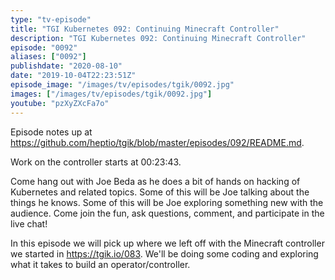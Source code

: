 ```yaml
---
type: "tv-episode"
title: "TGI Kubernetes 092: Continuing Minecraft Controller"
description: "TGI Kubernetes 092: Continuing Minecraft Controller"
episode: "0092"
aliases: ["0092"]
publishdate: "2020-08-10"
date: "2019-10-04T22:23:51Z"
episode_image: "/images/tv/episodes/tgik/0092.jpg"
images: ["/images/tv/episodes/tgik/0092.jpg"]
youtube: "pzXyZXcFa7o"
---
```


Episode notes up at https://github.com/heptio/tgik/blob/master/episodes/092/README.md.

Work on the controller starts at 00:23:43.

Come hang out with Joe Beda as he does a bit of hands on hacking of Kubernetes and related topics. Some of this will be Joe talking about the things he knows. Some of this will be Joe exploring something new with the audience. Come join the fun, ask questions, comment, and participate in the live chat!

In this episode we will pick up where we left off with the Minecraft controller we started in https://tgik.io/083.  We&#39;ll be doing some coding and exploring what it takes to build an operator/controller.

